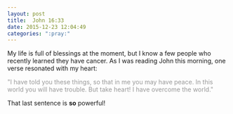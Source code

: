 ```yaml
---
layout: post
title:  John 16:33
date: 2015-12-23 12:04:49
categories: ":pray:"
---
```


<p>My life is full of blessings at the moment, but I know a few people who recently learned they have cancer. As I was reading John this morning, one verse resonated with my heart:</p>

<p style="color: #999">"I have told you these things, so that in me you may have peace. In this world you will have trouble. But take heart! I have overcome the world."</p>

<p>That last sentence is <b>so</b> powerful!</p>

